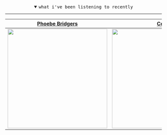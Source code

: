 <details open>

<summary align="center"><samp>what i've been listening to recently</samp></summary>
<hr />

<!-- toc -->

| [Phoebe Bridgers](https://open.spotify.com/artist/1r1uxoy19fzMxunt3ONAkG)                                                                                       | [Céu](https://open.spotify.com/artist/2eFVsaX3yHLPeWpiqvmeFn)                                                                                                   | [Animal Collective](https://open.spotify.com/artist/4kwxTgCKMipBKhSnEstNKj)                                                                                     | [Erland Cooper](https://open.spotify.com/artist/636k3cBTCgdZfXzCj7Cuaa)                                                                                         |
| --------------------------------------------------------------------------------------------------------------------------------------------------------------- | --------------------------------------------------------------------------------------------------------------------------------------------------------------- | --------------------------------------------------------------------------------------------------------------------------------------------------------------- | --------------------------------------------------------------------------------------------------------------------------------------------------------------- |
| [<img src="https://i.scdn.co/image/cc57d091fdb80971d5f21aea4d8194418e633c22" width="320" height="320" style="height:auto;">](https://open.spotify.com/artist/1r1uxoy19fzMxunt3ONAkG) | [<img src="https://i.scdn.co/image/92804fefc0d749640c68a30c3789661616734244" width="320" height="320">](https://open.spotify.com/artist/2eFVsaX3yHLPeWpiqvmeFn) | [<img src="https://i.scdn.co/image/94721d9349cc57b01968409bb5e5f86ade1abb91" width="320" height="320">](https://open.spotify.com/artist/4kwxTgCKMipBKhSnEstNKj) | [<img src="https://i.scdn.co/image/d402ec1442d595331c06c410542fbef21e15b350" width="320" height="320">](https://open.spotify.com/artist/636k3cBTCgdZfXzCj7Cuaa) |

<!-- tocstop -->

</details>
